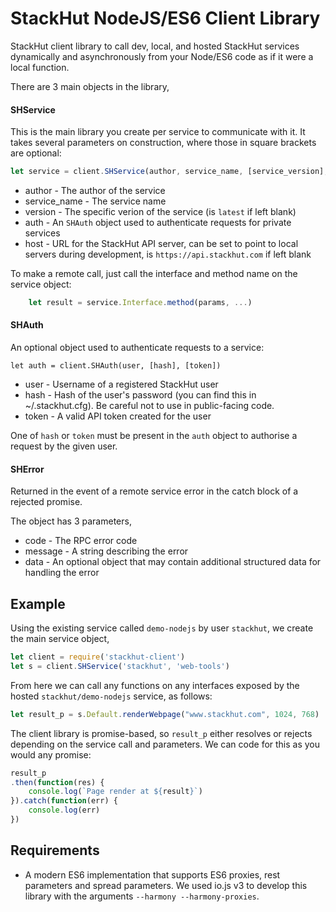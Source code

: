 # StackHut NodeJS/ES6 Client Library

StackHut client library to call dev, local, and hosted StackHut services dynamically and asynchronously from your Node/ES6 code as if it were a local function.

There are 3 main objects in the library,

#### SHService

This is the main library you create per service to communicate with it. It takes several parameters on construction, where those in square brackets are optional:

```js
let service = client.SHService(author, service_name, [service_version], [auth], [host])
```

* author - The author of the service
* service_name - The service name
* version - The specific verion of the service (is `latest` if left blank)
* auth - An `SHAuth` object used to authenticate requests for private services
* host - URL for the StackHut API server, can be set to point to local servers during development, is `https://api.stackhut.com` if left blank

To make a remote call, just call the interface and method name on the service object:

```js
    let result = service.Interface.method(params, ...)
```

#### SHAuth

An optional object used to authenticate requests to a service:

```
let auth = client.SHAuth(user, [hash], [token])
```

* user - Username of a registered StackHut user
* hash - Hash of the user's password (you can find this in ~/.stackhut.cfg). Be careful not to use in public-facing code. 
* token - A valid API token created for the user

One of `hash` or `token` must be present in the `auth` object to authorise a request by the given user.

#### SHError

Returned in the event of a remote service error in the catch block of a rejected promise.

The object has 3 parameters,

* code - The RPC error code
* message - A string describing the error
* data - An optional object that may contain additional structured data for handling the error

## Example

Using the existing service called `demo-nodejs` by user `stackhut`, we create the main service object,

```js
let client = require('stackhut-client')
let s = client.SHService('stackhut', 'web-tools')

```

From here we can call any functions on any interfaces exposed by the hosted `stackhut/demo-nodejs` service, as follows:

```js
let result_p = s.Default.renderWebpage("www.stackhut.com", 1024, 768)
```

The client library is promise-based, so `result_p` either resolves or rejects depending on the service call and parameters. We can code for this as you would any promise:

```js
result_p
.then(function(res) {
    console.log(`Page render at ${result}`)
}).catch(function(err) {
    console.log(err)
})

```

## Requirements

* A modern ES6 implementation that supports ES6 proxies, rest parameters and spread parameters. We used io.js v3 to develop this library with the arguments `--harmony --harmony-proxies`.

